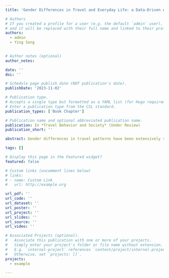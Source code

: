 ```yaml
---
title: 'Gender Differences in Travel and Everyday Life: a Data-Driven Approach to Address the Intersectional Nature of Gender as a Social Construct'

# Authors
# If you created a profile for a user (e.g. the default `admin` user), write the username (folder name) here
# and it will be replaced with their full name and linked to their profile.
authors:
  - admin
  - Ying Song
  

# Author notes (optional)
author_notes:

date: ''
doi: ''

# Schedule page publish date (NOT publication's date).
publishDate: '2023-11-02'

# Publication type.
# Accepts a single type but formatted as a YAML list (for Hugo requirements).
# Enter a publication type from the CSL standard.
publication_types: ['Book Chapter']

# Publication name and optional abbreviated publication name.
publication: In *Travel Behavior and Society* (Under Review)
publication_short: ''

abstract: Gender differences in travel patterns have been extensively studied in transportation realm. Recent studies have started to adopt an intersectional lens to examine gender and travel, acknowledging that the convergence of gender and other social identities creates a person’s unique travel experiences. However, studies often focus on gender disparities in trip characteristics and fail to capture the interrelationships of activities and trips throughout the day. And to address intersectionality, existing studies often divide people into groups based on gender and 1 or 2 other characteristics and compare their travel behaviors. So, study findings are restricted by these predefined intersectional groups. Therefore, this study applies the sequence alignment method (SAM) to extract behavior patterns accounting for both trips and activities in daily schedules. Then, this study applies the CHAID (Chi-square automatic interaction detection) method to account for all person-level characteristics and their combined impacts on people’s travel patterns. Last, this study examines the intersectionality nature of gendered travel patterns using statistical tests. To demonstrate the methods and results, the study uses travel survey data collected in greater Minnesota as a study case. The analysis reveals gender differences in travel patterns, such as women starting to lose their after-work personal time after having kids. The CHAID analysis identifies key person-level characteristics that significantly shape travel behavior patterns such as employment status on weekdays and age on weekends. These findings suggests that our proposed methods can address the intersectionality nature of social identities and provide novel insights into gender differences in transportation needs.

tags: []

# Display this page in the Featured widget?
featured: false

# Custom links (uncomment lines below)
# links:
# - name: Custom Link
#   url: http://example.org

url_pdf: ''
url_code: ''
url_dataset: ''
url_poster: ''
url_project: ''
url_slides: ''
url_source: ''
url_video: ''

# Associated Projects (optional).
#   Associate this publication with one or more of your projects.
#   Simply enter your project's folder or file name without extension.
#   E.g. `internal-project` references `content/project/internal-project/index.md`.
#   Otherwise, set `projects: []`.
projects:
  - example

---
```

